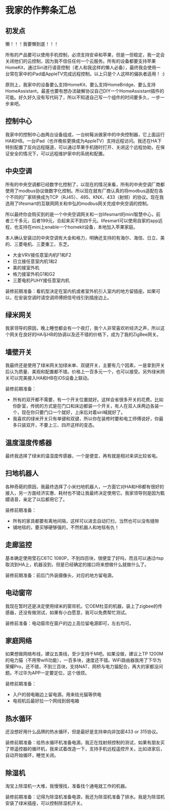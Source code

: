 # 我家的作弊条汇总

## 初发点

懒！！！我要懒到底！！！

所有的产品要可以使用手机控制，必须支持安卓和苹果，但是一但稳定，我一定会关闭他们的云控制，因为我不信任任何一个云服务。所有的设备都要支持苹果HomeKit，通过Siri进行语音控制（老人和我这样的懒人必备），最终我会使用一台常在家中的iPad或AppleTV完成远程控制。以上只是个人这样的偏执者适用！ :)

原则上，我家中的设备要么支持HomeKit、要么支持HomeBridge、要么支持HomeAssistant，最差也要有想办法破解协议自己DIY一个HomeAssistant插件的可能。好久好久没有写代码了，所以不知道自己写一个组件的时间要多久，一步一步来吧。

## 控制中心

我家中的控制中心由两台设备组成，一台树莓派做家中的中央控制器，它上面运行HA和HB。一台iPad（也许晚些更换成为AppleTV）支持远程访问。我还在HA下特别配置了反向远程隧道，可以通过苹果手机随时打开、关闭这个远程协助，在保证安全的情况下，可以远程维护家中的系统和配置。

## 中央空调

所有的中央空调都已经数字化控制了，以现在的情况来看，所有的中央空调厂商都使用了modbus协议做数字化控制。所以现在就有厂商认真的将modbus适配在各个不同的厂家转换成为TCP（RJ45）、485、KNX、433（射频）的协议。现在我选用了lifesmart的互联网网关和中弘的modbus网关完成中央空调的控制。

所以最终你会购买到的是一个中央空调网关和一台lifesmart的mini智慧中心，前者三千多元，后者199元，合起来买不到四千元。lifesmart可以使用自家的app远程，也支持在mini上enable一个homekit设备，本地加入苹果家庭。

本人确认安装过的中央空调有大金和格力，明确还支持的有海尔、海信、日立、美的、三菱电机、三菱重工、东芝。

* 大金VRV接任意室内机F1和F2
* 日立接任意室内机1和2
* 美的接室外机
* 格力接室外机G1和G2
* 三菱电机PUHY接任意室内机

装修前期准备：看机型决定在室内机或者室外机引入室内的地方留插座。如果可以，在安装空调时请空调师傅把信号线引到插座边上。

## 绿米网关

我家领导的原因，晚上睡觉都会有一个夜灯，我个人非常喜欢听经济之声，所以这个网关在良好的HA与HB的协调以及还不错的价格下，成为了我的ZigBee网关。

## 墙壁开关

我最终还是使用了绿米网关加绿米单、双键开关，主要有几个因素，一是拿到开关后认为质量、美观和配置都不错。价格上一百多元一个，也可以接受。另外绿米网关可以完美接入HA和HB在iOS设备上联动。

装修前期准备：

* 所有的双开都不需要，有一个开关位置就好。这样会省很多开关的花费。比如你卧室，传统的方式是在门口和床边都装一个开关，有人在双人床两边各装一个，现在你只要门口一个就好，上床后对着siri喊就好了。
* 我喜欢的绿米开关只有单键和双键，所以你在装修时要和电工师傅说好，你最多只装双开，不要上三、四开这样的变态。


## 温度湿度传感器

最终我选择了绿米的温湿度传感器，一个是便宜，再有就是相对来讲比较省电。

## 扫地机器人

各种奇葩的原因，我最终选择了小米扫地机器人，一方面它对HA和HB都有很好的接入，另一方面经济实惠、耗材也不错让我最终决定使用它。我家领导则是因为甄嬛语音，亲定了以后都用它了。

装修前期准备：

* 所有的家具都要有离地间隔，这样可以进去自动打扫，当然也可以没有缝隙
* 铺地毯的，要买够硬够强的，不然机器人和地毯有仇！

## 走廊监控

基本确定使用莹石C6TC 1080P，不到四百块，很便宜了好吗，而且可以通过rtsp取流到HA上，机器没到，但是已经确定的接口将来想做什么就做什么了。

装修前期准备：前后门外装摄像头，对应的地方留电源。

## 电动窗帘

我现在暂时还是决定使用绿米的窗帘机，它OEM杜亚的机器，装上了zigbee的传感器，还没有做测试，如果有小白愿意，我可以免费帮忙测试。

装修前准备：电动窗帘在窗户的边上高位留电源即可，左右均可。

## 家庭网络

如果想做网络布线，建议五类线，至少支持千M吧。如果没做，建议上TP 1200M的电力猫（不用带wifi功能），一百多块，速度还不错。WiFi路由器我用了下华为荣耀Pro，还不错，不到三百块，支持NAT、网桥与电力猫配合，再大的家都没问题。不过华为APP一定要定位，这个很烦。

装修前期准备：

* 入户的弱电箱边上留电源。用来给光猫等供电
* 电视机后最好拉一个网线到弱电箱

## 热水循环

还没想好用什么品牌的热水循环，但是最好是支持单向非加密433 or 315协议。

装修前期准备：给热水循环机准备电源。我正在找射频控制的测试，如果有朋友买了带遥控器的循环机，我来试着改造一下，支持手机远程遥控开关。比如进家后，自动开始循环，睡觉关闭。

## 除湿机

淘宝上除湿机一大堆，我慢慢找，准备找个通电就工作的机器。

装修前期准备：记得为除湿机准备电源，我还为除湿机准备了排水。我是为除湿机安装了绿米插座，可以控制除湿机开关。
